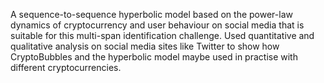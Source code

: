A sequence-to-sequence hyperbolic model based on the power-law dynamics of cryptocurrency and user behaviour on social media that is suitable for this multi-span identification challenge.
Used quantitative and qualitative analysis on social media sites like Twitter to show how CryptoBubbles and the hyperbolic model maybe used in practise with different cryptocurrencies.
